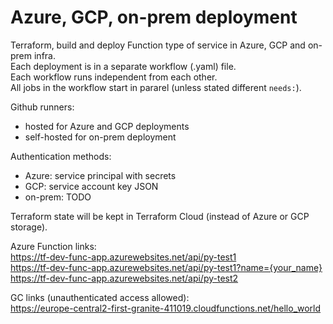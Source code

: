 # Azure, GCP, on-prem deployment
Terraform, build and deploy Function type of service in Azure, GCP and on-prem infra.  
Each deployment is in a separate workflow (.yaml) file.  
Each workflow runs independent from each other.  
All jobs in the workflow start in pararel (unless stated different `needs:`).  

Github runners:
- hosted for Azure and GCP deployments  
- self-hosted for on-prem deployment  

Authentication methods:
- Azure: service principal with secrets  
- GCP: service account key JSON  
- on-prem: TODO

Terraform state will be kept in Terraform Cloud (instead of Azure or GCP storage).  

Azure Function links:  
https://tf-dev-func-app.azurewebsites.net/api/py-test1  
https://tf-dev-func-app.azurewebsites.net/api/py-test1?name={your_name}  
https://tf-dev-func-app.azurewebsites.net/api/py-test2  

GC links (unauthenticated access allowed):  
https://europe-central2-first-granite-411019.cloudfunctions.net/hello_world  
